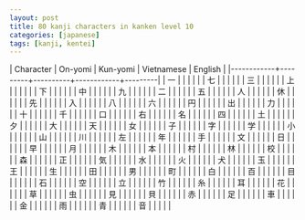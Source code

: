 ```yaml
---
layout: post
title: 80 kanji characters in kanken level 10
categories: [japanese]
tags: [kanji, kentei]
---
```


| Character  | On-yomi | Kun-yomi | Vietnamese | English |
|------------+---------+----------+------------+---------|
| 一         |         |          |            |         |
| 七         |         |          |            |         |
| 三         |         |          |            |         |
| 上         |         |          |            |         |
| 下         |         |          |            |         |
| 中         |         |          |            |         |
| 九         |         |          |            |         |
| 二         |         |          |            |         |
| 五         |         |          |            |         |
| 人         |         |          |            |         |
| 休         |         |          |            |         |
| 先         |         |          |            |         |
| 入         |         |          |            |         |
| 八         |         |          |            |         |
| 六         |         |          |            |         |
| 円         |         |          |            |         |
| 出         |         |          |            |         |
| 力         |         |          |            |         |
| 十         |         |          |            |         |
| 千         |         |          |            |         |
| 口         |         |          |            |         |
| 右         |         |          |            |         |
| 名         |         |          |            |         |
| 四         |         |          |            |         |
| 土         |         |          |            |         |
| 夕         |         |          |            |         |
| 大         |         |          |            |         |
| 天         |         |          |            |         |
| 女         |         |          |            |         |
| 子         |         |          |            |         |
| 字         |         |          |            |         |
| 学         |         |          |            |         |
| 小         |         |          |            |         |
| 山         |         |          |            |         |
| 川         |         |          |            |         |
| 左         |         |          |            |         |
| 年         |         |          |            |         |
| 手         |         |          |            |         |
| 文         |         |          |            |         |
| 日         |         |          |            |         |
| 早         |         |          |            |         |
| 月         |         |          |            |         |
| 木         |         |          |            |         |
| 本         |         |          |            |         |
| 村         |         |          |            |         |
| 林         |         |          |            |         |
| 校         |         |          |            |         |
| 森         |         |          |            |         |
| 正         |         |          |            |         |
| 気         |         |          |            |         |
| 水         |         |          |            |         |
| 火         |         |          |            |         |
| 犬         |         |          |            |         |
| 玉         |         |          |            |         |
| 王         |         |          |            |         |
| 生         |         |          |            |         |
| 田         |         |          |            |         |
| 男         |         |          |            |         |
| 町         |         |          |            |         |
| 白         |         |          |            |         |
| 百         |         |          |            |         |
| 目         |         |          |            |         |
| 石         |         |          |            |         |
| 空         |         |          |            |         |
| 立         |         |          |            |         |
| 竹         |         |          |            |         |
| 糸         |         |          |            |         |
| 耳         |         |          |            |         |
| 花         |         |          |            |         |
| 草         |         |          |            |         |
| 虫         |         |          |            |         |
| 見         |         |          |            |         |
| 貝         |         |          |            |         |
| 赤         |         |          |            |         |
| 足         |         |          |            |         |
| 車         |         |          |            |         |
| 金         |         |          |            |         |
| 雨         |         |          |            |         |
| 青         |         |          |            |         |
| 音         |         |          |            |         |

